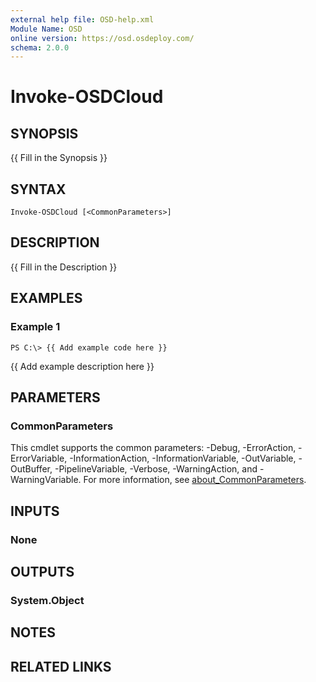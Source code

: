 ```yaml
---
external help file: OSD-help.xml
Module Name: OSD
online version: https://osd.osdeploy.com/
schema: 2.0.0
---
```


# Invoke-OSDCloud

## SYNOPSIS
{{ Fill in the Synopsis }}

## SYNTAX

```
Invoke-OSDCloud [<CommonParameters>]
```

## DESCRIPTION
{{ Fill in the Description }}

## EXAMPLES

### Example 1
```
PS C:\> {{ Add example code here }}
```

{{ Add example description here }}

## PARAMETERS

### CommonParameters
This cmdlet supports the common parameters: -Debug, -ErrorAction, -ErrorVariable, -InformationAction, -InformationVariable, -OutVariable, -OutBuffer, -PipelineVariable, -Verbose, -WarningAction, and -WarningVariable. For more information, see [about_CommonParameters](http://go.microsoft.com/fwlink/?LinkID=113216).

## INPUTS

### None
## OUTPUTS

### System.Object
## NOTES

## RELATED LINKS
